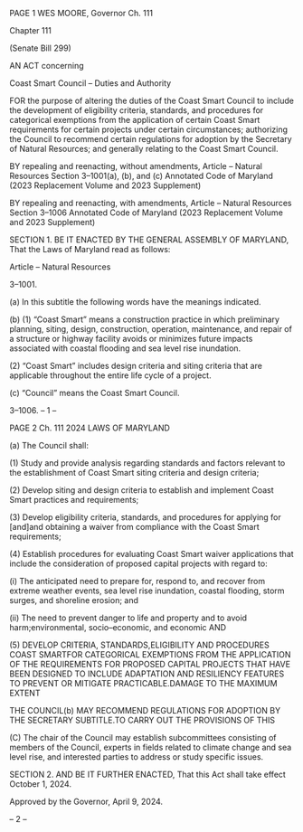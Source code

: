 PAGE 1
WES MOORE, Governor Ch. 111

Chapter 111

(Senate Bill 299)

AN ACT concerning

Coast Smart Council – Duties and Authority

FOR the purpose of altering the duties of the Coast Smart Council to include the
development of eligibility criteria, standards, and procedures for categorical
exemptions from the application of certain Coast Smart requirements for certain
projects under certain circumstances; authorizing the Council to recommend certain
regulations for adoption by the Secretary of Natural Resources; and generally
relating to the Coast Smart Council.

BY repealing and reenacting, without amendments,
Article – Natural Resources
Section 3–1001(a), (b), and (c)
Annotated Code of Maryland
(2023 Replacement Volume and 2023 Supplement)

BY repealing and reenacting, with amendments,
Article – Natural Resources
Section 3–1006
Annotated Code of Maryland
(2023 Replacement Volume and 2023 Supplement)

SECTION 1. BE IT ENACTED BY THE GENERAL ASSEMBLY OF MARYLAND,
That the Laws of Maryland read as follows:

Article – Natural Resources

3–1001.

(a) In this subtitle the following words have the meanings indicated.

(b) (1) “Coast Smart” means a construction practice in which preliminary
planning, siting, design, construction, operation, maintenance, and repair of a structure or
highway facility avoids or minimizes future impacts associated with coastal flooding and
sea level rise inundation.

(2) “Coast Smart” includes design criteria and siting criteria that are
applicable throughout the entire life cycle of a project.

(c) “Council” means the Coast Smart Council.

3–1006.
– 1 –

PAGE 2
Ch. 111 2024 LAWS OF MARYLAND

(a) The Council shall:

(1) Study and provide analysis regarding standards and factors relevant to
the establishment of Coast Smart siting criteria and design criteria;

(2) Develop siting and design criteria to establish and implement Coast
Smart practices and requirements;

(3) Develop eligibility criteria, standards, and procedures for applying for
[and]and obtaining a waiver from compliance with the Coast Smart requirements;

(4) Establish procedures for evaluating Coast Smart waiver applications
that include the consideration of proposed capital projects with regard to:

(i) The anticipated need to prepare for, respond to, and recover from
extreme weather events, sea level rise inundation, coastal flooding, storm surges, and
shoreline erosion; and

(ii) The need to prevent danger to life and property and to avoid
harm;environmental, socio–economic, and economic AND

(5) DEVELOP CRITERIA, STANDARDS,ELIGIBILITY AND PROCEDURES
COAST SMARTFOR CATEGORICAL EXEMPTIONS FROM THE APPLICATION OF THE
REQUIREMENTS FOR PROPOSED CAPITAL PROJECTS THAT HAVE BEEN DESIGNED TO
INCLUDE ADAPTATION AND RESILIENCY FEATURES TO PREVENT OR MITIGATE
PRACTICABLE.DAMAGE TO THE MAXIMUM EXTENT

THE COUNCIL(b) MAY RECOMMEND REGULATIONS FOR ADOPTION BY THE
SECRETARY SUBTITLE.TO CARRY OUT THE PROVISIONS OF THIS

(C) The chair of the Council may establish subcommittees consisting of members
of the Council, experts in fields related to climate change and sea level rise, and interested
parties to address or study specific issues.

SECTION 2. AND BE IT FURTHER ENACTED, That this Act shall take effect
October 1, 2024.

Approved by the Governor, April 9, 2024.

– 2 –